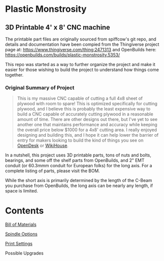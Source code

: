 # Plastic Monstrosity
## 3D Printable 4' x 8' CNC machine


The printable part files are originally sourced from spiffcow's git repo, and details and documentation have been compied from the Thingiverse project page at: https://www.thingiverse.com/thing:2471313 and OpenBuilds here: https://openbuilds.com/builds/plastic-monstrosity.5353/

This repo was started as a way to further organize the project and make it easier for those wishing to build the project to understand how things come together.

### Original Summary of Project
> This is my massive CNC capable of cutting a full 4x8 sheet of plywood with room to spare! This is optimized specifically for cutting plywood, and I believe this is probably the least expensive way to build a CNC capable of accurately cutting plywood in a reasonable amount of time. There are other designs out there, but I've yet to see another one that maintains performance and accuracy while keeping the overall price below $1000 for a 4x8' cutting area. I really enjoyed designing and building this, and I hope it can help lower the barrier of entry for makers looking to build the kind of things you see on [OpenDesk](http://www.opendesk.cc) or [WikiHouse](https://wikihouse.cc/).


In a nutshell, this project uses 3D printable parts, tons of nuts and bolts, bearings, and some off the shelf parts from OpenBuilds, and 2" EMT conduit (or 60.3mmm conduit for European folks) for the long axis. For a complete listing of parts, please visit the BOM.

While the short axis is primarily determined by the length of the C-Beam you purchase from OpenBuilds, the long axis can be nearly any length, if space is limited.

# Contents
[Bill of Materials](bom.md)

[Spindle Options](spindles.md)

[Print Settings](print_settings.md)

Possible Upgrades